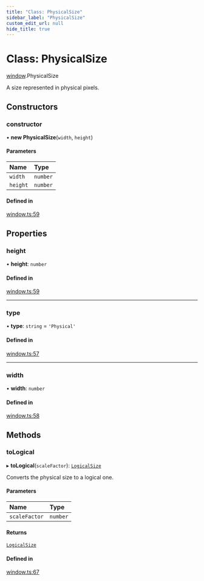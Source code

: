 ```yaml
---
title: "Class: PhysicalSize"
sidebar_label: "PhysicalSize"
custom_edit_url: null
hide_title: true
---
```


# Class: PhysicalSize

[window](../modules/window.md).PhysicalSize

A size represented in physical pixels.

## Constructors

### constructor

• **new PhysicalSize**(`width`, `height`)

#### Parameters

| Name | Type |
| :------ | :------ |
| `width` | `number` |
| `height` | `number` |

#### Defined in

[window.ts:59](https://github.com/tauri-apps/tauri/blob/710a4f9/tooling/api/src/window.ts#L59)

## Properties

### height

• **height**: `number`

#### Defined in

[window.ts:59](https://github.com/tauri-apps/tauri/blob/710a4f9/tooling/api/src/window.ts#L59)

___

### type

• **type**: `string` = `'Physical'`

#### Defined in

[window.ts:57](https://github.com/tauri-apps/tauri/blob/710a4f9/tooling/api/src/window.ts#L57)

___

### width

• **width**: `number`

#### Defined in

[window.ts:58](https://github.com/tauri-apps/tauri/blob/710a4f9/tooling/api/src/window.ts#L58)

## Methods

### toLogical

▸ **toLogical**(`scaleFactor`): [`LogicalSize`](window.logicalsize.md)

Converts the physical size to a logical one.

#### Parameters

| Name | Type |
| :------ | :------ |
| `scaleFactor` | `number` |

#### Returns

[`LogicalSize`](window.logicalsize.md)

#### Defined in

[window.ts:67](https://github.com/tauri-apps/tauri/blob/710a4f9/tooling/api/src/window.ts#L67)
